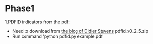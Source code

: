# Phase1
1.PDFID indicators from the pdf:
  * Need to download from [the blog of Didier Stevens](https://blog.didierstevens.com/programs/pdf-tools/) pdfid_v0_2_5.zip
  * Run command 'python pdfid.py example.pdf'
  
